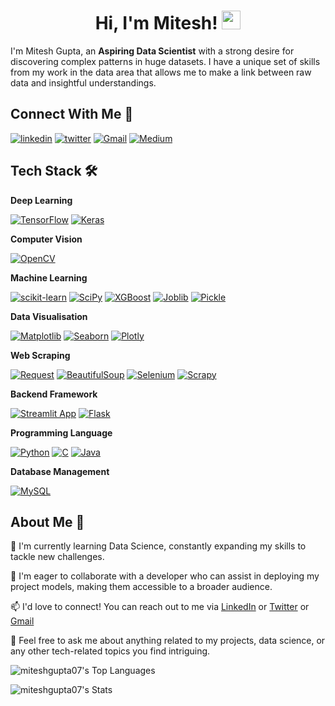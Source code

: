 <div align="center">
  <h1>Hi, I'm Mitesh! <img src="https://media.giphy.com/media/hvRJCLFzcasrR4ia7z/giphy.gif" width="30px"></h1>
</div>



I'm Mitesh Gupta, an **Aspiring Data Scientist** with a strong desire for discovering complex patterns in huge datasets. I have a unique set of skills from my work in the data area that allows me to make a link between raw data and insightful understandings.


## Connect With Me 🤝

[![linkedin](https://img.shields.io/badge/linkedin-FFFFFF?style=for-the-badge&logo=linkedin&logoColor=blue)](https://www.linkedin.com/)
[![twitter](https://img.shields.io/badge/twitter-FFFFFF?style=for-the-badge&logo=twitter&logoColor=blue)](https://twitter.com/mg_mitesh)
[![Gmail](https://img.shields.io/badge/gmail-FFFFFF?style=for-the-badge&logo=gmail&logoColor=red)](mailto:miteshgupta2711@gmail.com)
[![Medium](https://img.shields.io/badge/medium-FFFFFF?style=for-the-badge&logo=medium&logoColor=black)](https://medium.com/@mitesh_gupta)




## Tech Stack 🛠

**Deep Learning**

[![TensorFlow](https://img.shields.io/badge/TensorFlow-white?style=for-the-badge&logo=tensorflow&logoColor=FF6F00)](https://www.tensorflow.org/)
[![Keras](https://img.shields.io/badge/keras-EE4C2C?style=for-the-badge&logo=keras&logoColor=white)](https://keras.io/)

**Computer Vision**

[![OpenCV](https://img.shields.io/badge/OpenCV-5C3EE8?style=for-the-badge&logo=opencv&logoColor=white)](https://opencv.org/)

**Machine Learning**

[![scikit-learn](https://img.shields.io/badge/scikit_learn-E10098?style=for-the-badge&logo=scikit-learn&logoColor=white)](https://scikit-learn.org/stable/)
[![SciPy](https://img.shields.io/badge/SciPy-FB2423?style=for-the-badge&logo=scipy&logoColor=white)](https://scipy.org/)
[![XGBoost](https://img.shields.io/badge/XGBoost-276DC3?style=for-the-badge&logo=xgboost&logoColor=white)](https://xgboost.readthedocs.io/en/stable/)
[![Joblib](https://img.shields.io/badge/Joblib-FD8C25?style=for-the-badge&logo=python&logoColor=white)](https://joblib.readthedocs.io/en/stable/)
[![Pickle](https://img.shields.io/badge/Pickle-3E8E04?style=for-the-badge&logo=python&logoColor=white)](https://docs.python.org/3/library/pickle.html)

**Data Visualisation**

[![Matplotlib](https://img.shields.io/badge/Matplotlib-777BB4?style=for-the-badge&logo=plotly&logoColor=white)](https://matplotlib.org/stable/index.html)
[![Seaborn](https://img.shields.io/badge/Seaborn-2C2D72?style=for-the-badge&logo=plotly&logoColor=white)](https://seaborn.pydata.org/)
[![Plotly](https://img.shields.io/badge/Plotly-239120?style=for-the-badge&logo=plotly&logoColor=white)](https://plotly.com/)

**Web Scraping**

[![Request](https://img.shields.io/badge/Requests-EE4C2C?style=for-the-badge&logo=python&logoColor=white)](https://pypi.org/project/requests/)
[![BeautifulSoup](https://img.shields.io/badge/BeautifulSoup-E10098?style=for-the-badge&logo=python&logoColor=white)](https://beautiful-soup-4.readthedocs.io/en/latest/)
[![Selenium](https://img.shields.io/badge/Selenium-43B02A?style=for-the-badge&logo=Selenium&logoColor=white)](https://selenium-python.readthedocs.io/)
[![Scrapy](https://img.shields.io/badge/Scrapy-blue?style=for-the-badge&logo=Scrapy&logoColor=white)](https://scrapy.org/)


**Backend Framework**

[![Streamlit App](https://img.shields.io/badge/Streamlit-FF4B4B?style=for-the-badge&logo=Streamlit&logoColor=white)](https://streamlit.io/)
[![Flask](https://img.shields.io/badge/Flask-white?style=for-the-badge&logo=flask&logoColor=black)](https://flask.palletsprojects.com/en/3.0.x/)

**Programming Language**

[![Python](https://img.shields.io/badge/Python-FFD43B?style=for-the-badge&logo=python&logoColor=blue)](https://www.python.org/)
[![C](https://img.shields.io/badge/C-00599C?style=for-the-badge&logo=c&logoColor=white)](https://devdocs.io/c/)
[![Java](https://img.shields.io/badge/Java-ED8B00?style=for-the-badge&logo=java&logoColor=white)](https://docs.oracle.com/en/java/)

**Database Management**

[![MySQL](https://img.shields.io/badge/MySQL-4479A1?style=for-the-badge&logo=mysql&logoColor=white)](https://dev.mysql.com/doc/)



## About Me 🚀

🧠   I'm currently learning Data Science, constantly expanding my skills to tackle new challenges.

👬   I'm eager to collaborate with a developer who can assist in deploying my project models, making them accessible to a broader audience.

📫   I'd love to connect! You can reach out to me via [LinkedIn](https://www.linkedin.com/in/mitesh-gupta/) or [Twitter](https://twitter.com/mg_mitesh) or [Gmail](mailto:mgmiteshgupta134@gmail.com)
   
💬   Feel free to ask me about anything related to my projects, data science, or any other tech-related topics you find intriguing.


      
![miteshgupta07's Top Languages](https://github-readme-stats.vercel.app/api/top-langs/?username=miteshgupta07&theme=default&show_icons=true&hide_border=true&layout=compact)

![miteshgupta07's Stats](https://github-readme-stats.vercel.app/api?username=miteshgupta07&theme=default&show_icons=true&hide_border=false&count_private=false)    
